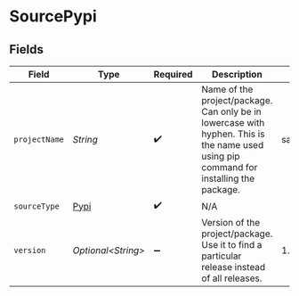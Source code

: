 # SourcePypi


## Fields

| Field                                                                                                                                  | Type                                                                                                                                   | Required                                                                                                                               | Description                                                                                                                            | Example                                                                                                                                |
| -------------------------------------------------------------------------------------------------------------------------------------- | -------------------------------------------------------------------------------------------------------------------------------------- | -------------------------------------------------------------------------------------------------------------------------------------- | -------------------------------------------------------------------------------------------------------------------------------------- | -------------------------------------------------------------------------------------------------------------------------------------- |
| `projectName`                                                                                                                          | *String*                                                                                                                               | :heavy_check_mark:                                                                                                                     | Name of the project/package. Can only be in lowercase with hyphen. This is the name used using pip command for installing the package. | sampleproject                                                                                                                          |
| `sourceType`                                                                                                                           | [Pypi](../../models/shared/Pypi.md)                                                                                                    | :heavy_check_mark:                                                                                                                     | N/A                                                                                                                                    |                                                                                                                                        |
| `version`                                                                                                                              | *Optional\<String>*                                                                                                                    | :heavy_minus_sign:                                                                                                                     | Version of the project/package.  Use it to find a particular release instead of all releases.                                          | 1.2.0                                                                                                                                  |